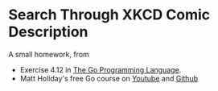 
# Search Through XKCD Comic Description

A small homework, from

 - Exercise 4.12 in [The Go Programming Language](http://www.gopl.io).
 - Matt Holiday's free Go course on [Youtube](https://www.youtube.com/playlist?list=PLoILbKo9rG3skRCj37Kn5Zj803hhiuRK6) and [Github](https://github.com/matt4biz/go-class-exer-4.12)
